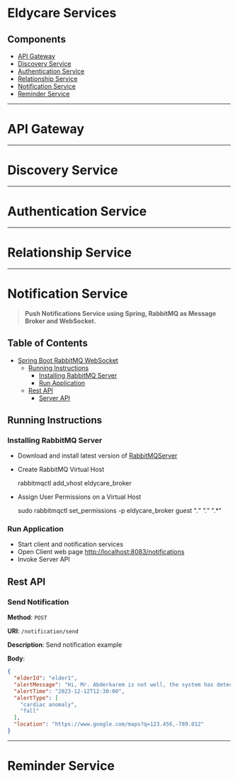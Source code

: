 # Eldycare Services

## Components
- [API Gateway](#api-gateway)
- [Discovery Service](#discovery-service)
- [Authentication Service](#authentication-service)
- [Relationship Service](#relationship-service)
- [Notification Service](#notification-service)
- [Reminder Service](#reminder-service)

---

# API Gateway

---

# Discovery Service

---

# Authentication Service

---

# Relationship Service

---

# Notification Service

> **Push Notifications Service using Spring, RabbitMQ as Message Broker and WebSocket.**


## Table of Contents

* [Spring Boot RabbitMQ WebSocket](#spring-boot-rabbitmq-websocket)
  * [Running Instructions](#running-instructions)
    * [Installing RabbitMQ Server](#installing-rabbitmq-server)
    * [Run Application](#run-application)
  * [Rest API](#rest-api)
    * [Server API](#server-api)

## Running Instructions

### Installing RabbitMQ Server
- Download and install latest version of [RabbitMQServer](https://www.cherryservers.com/blog/how-to-install-and-start-using-rabbitmq-on-ubuntu-22-04)

- Create RabbitMQ Virtual Host

  	rabbitmqctl add_vhost eldycare_broker

- Assign User Permissions on a Virtual Host

  	sudo rabbitmqctl set_permissions -p eldycare_broker guest ".*" ".*" ".*"

### Run Application
- Start client and notification services
- Open Client web page [http://localhost:8083/notifications](http://localhost:8083/rabbit)
- Invoke Server API

## Rest API

### Send Notification

**Method**: `POST`

**URI**: `/notification/send`

**Description**: Send notification example

**Body**:

```json
{
  "elderId": "elder1",
  "alertMessage": "Hi, Mr. Abderkarem is not well, the system has detected a cardiac anomaly accompanied by a fall. We are sending this message to inform you.",
  "alertTime": "2023-12-12T12:30:00",
  "alertType": [
    "cardiac anomaly",
    "fall"
  ],
  "location": "https://www.google.com/maps?q=123.456,-789.012"
}
```
---

# Reminder Service
